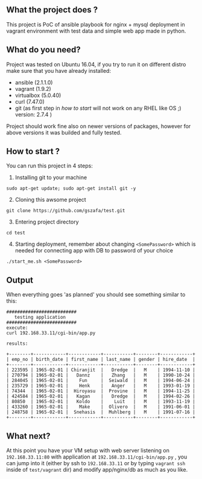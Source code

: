## What the project does ?

This project is PoC of ansible playbook for nginx + mysql deployment in vagrant environment with test data and simple web app made in python.

## What do you need?

Project was tested on Ubuntu 16.04, if you try to run it on different distro make sure that you have already installed:
* ansible (2.1.1.0)
* vagrant (1.9.2)
* virtualbox (5.0.40)
* curl (7.47.0)
* git (as first step in *how to start* will not work on any RHEL like OS ;) version: 2.7.4 )

Project should work fine also on newer versions of packages, however for above versions it was builded and fully tested.

## How to start ?
You can run this project in 4 steps:

1) Installing git to your machine

`sudo apt-get update; sudo apt-get install git -y `

2) Cloning this awsome project

`git clone https://github.com/gszafa/test.git `

3) Entering project directory

`cd test`

4) Starting deployment, remember about changing `<SomePassword>` which is needed for connecting app with DB to password of your choice

`./start_me.sh <SomePassword>`

## Output

When everything goes 'as planned' you should see something similar to this:
```
##########################
   testing application 
##########################
execute:
curl 192.168.33.11/cgi-bin/app.py

results:

+--------+------------+------------+-----------+--------+------------+
| emp_no | birth_date | first_name | last_name | gender | hire_date  |
+--------+------------+------------+-----------+--------+------------+
| 223595 | 1965-02-01 | Chiranjit  |   Dredge  |   M    | 1994-11-10 |
| 270794 | 1965-02-01 |   Dannz    |   Zhang   |   M    | 1990-10-24 |
| 284045 | 1965-02-01 |    Fun     |  Seiwald  |   M    | 1994-06-24 |
| 235729 | 1965-02-01 |    Henk    |   Anger   |   M    | 1993-01-19 |
| 74344  | 1965-02-01 |  Hiroyasu  |  Provine  |   M    | 1994-11-25 |
| 424584 | 1965-02-01 |   Kagan    |   Dredge  |   M    | 1994-02-26 |
| 80850  | 1965-02-01 |   Koldo    |    Luit   |   M    | 1993-11-19 |
| 433260 | 1965-02-01 |    Make    |  Olivero  |   M    | 1991-06-01 |
| 248758 | 1965-02-01 |  Snehasis  |  Muhlberg |   M    | 1991-07-16 |
+--------+------------+------------+-----------+--------+------------+
```

## What next?

At this point you have your VM setup with web server listening on `192.168.33.11:80` with application at `192.168.33.11/cgi-bin/app.py` , you can jump into it (either by ssh to `192.168.33.11` or by typing `vagrant ssh` inside of `test/vagrant` dir) and modify app/nginx/db as much as you like.

